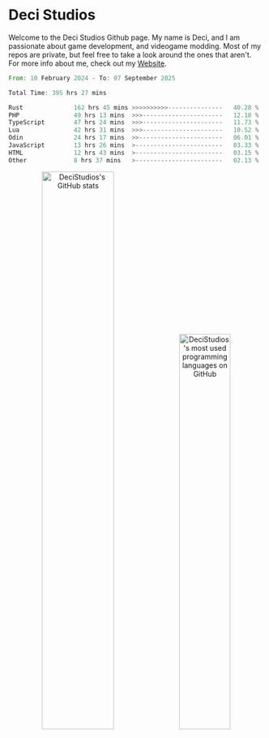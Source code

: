 # Deci Studios
Welcome to the Deci Studios Github page. My name is Deci, and I am passionate about game development, and videogame modding. Most of my repos are private, but feel free to take a look around the ones that aren't.
For more info about me, check out my <a href="https://decidev.co.uk" target="_blank">Website</a>.
<!--START_SECTION:waka-->

```rust
From: 10 February 2024 - To: 07 September 2025

Total Time: 395 hrs 27 mins

Rust              162 hrs 45 mins >>>>>>>>>>---------------   40.28 %
PHP               49 hrs 13 mins  >>>----------------------   12.18 %
TypeScript        47 hrs 24 mins  >>>----------------------   11.73 %
Lua               42 hrs 31 mins  >>>----------------------   10.52 %
Odin              24 hrs 17 mins  >>-----------------------   06.01 %
JavaScript        13 hrs 26 mins  >------------------------   03.33 %
HTML              12 hrs 43 mins  >------------------------   03.15 %
Other             8 hrs 37 mins   >------------------------   02.13 %
```

<!--END_SECTION:waka-->
<p align="center">
  <a href="https://github.com/anuraghazra/github-readme-stats" target="_blank"><img src="https://github-readme-stats.vercel.app/api?username=decistudios&show_icons=true&count_private=true&theme=omni&hide_border=true" alt="DeciStudios's GitHub stats" width="53.1%" /></a>
  <a href="https://github.com/anuraghazra/github-readme-stats" target="_blank"><img width="44.7%" src="https://github-readme-stats.vercel.app/api/top-langs/?username=decistudios&theme=omni&layout=compact&hide_border=true&langs_count=6" alt="DeciStudios's most used programming languages on GitHub" /></a>
</p>



